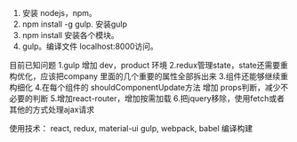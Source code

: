 1. 安装 nodejs，npm。
2. npm install -g gulp. 安装gulp
3. npm install 安装各个模块。
4. gulp。编译文件 localhost:8000访问。


目前已知问题
   1.gulp 增加 dev，product 环境
   2.redux管理state，state还需要重构优化，应该把company 里面的几个重要的属性全部拆出来
   3.组件还能够继续重构细化
   4.在每个组件的 shouldComponentUpdate方法  增加 props判断，减少不必要的判断
   5.增加react-router，增加按需加载
   6.把jquery移除，使用fetch或者其他的方式处理ajax请求
   
使用技术：
    react, redux, material-ui
    gulp, webpack,  babel 编译构建
